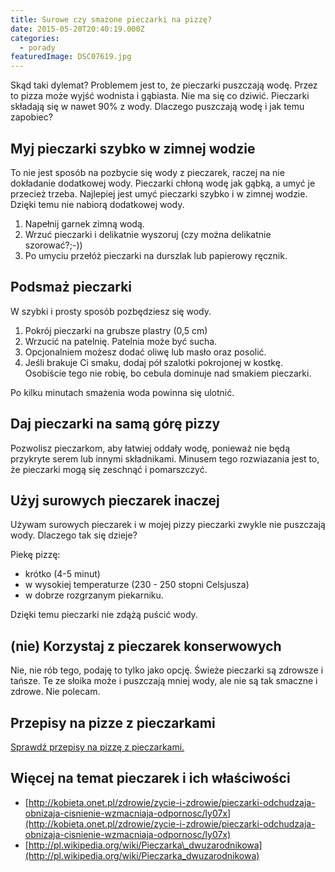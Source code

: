 ```yaml
---
title: Surowe czy smażone pieczarki na pizzę?
date: 2015-05-20T20:40:19.000Z
categories: 
  - porady
featuredImage: DSC07619.jpg
---
```


Skąd taki dylemat? Problemem jest to, że pieczarki puszczają wodę. Przez to pizza może wyjść wodnista i gąbiasta. Nie ma się co dziwić. Pieczarki składają się w nawet 90% z wody. Dlaczego puszczają wodę i jak temu zapobiec?

## Myj pieczarki szybko w zimnej wodzie

To nie jest sposób na pozbycie się wody z pieczarek, raczej na nie dokładanie dodatkowej wody. Pieczarki chłoną wodę jak gąbką, a umyć je przecież trzeba. Najlepiej jest umyć pieczarki szybko i w zimnej wodzie. Dzięki temu nie nabiorą dodatkowej wody.

1. Napełnij garnek zimną wodą.
2. Wrzuć pieczarki i delikatnie wyszoruj (czy można delikatnie szorować?;-))
3. Po umyciu przełóż pieczarki na durszlak lub papierowy ręcznik.

## Podsmaż pieczarki

W szybki i prosty sposób pozbędziesz się wody.

1. Pokrój pieczarki na grubsze plastry (0,5 cm)
2. Wrzucić na patelnię. Patelnia może być sucha.
3. Opcjonalniem możesz dodać oliwę lub masło oraz posolić.
4. Jeśli brakuje Ci smaku, dodaj pół szalotki pokrojonej w kostkę. Osobiście tego nie robię, bo cebula dominuje nad smakiem pieczarki.

Po kilku minutach smażenia woda powinna się ulotnić.

## Daj pieczarki na samą górę pizzy

Pozwolisz pieczarkom, aby łatwiej oddały wodę, ponieważ nie będą przykryte serem lub innymi składnikami. Minusem tego rozwiazania jest to, że pieczarki mogą się zeschnąć i pomarszczyć.

## Użyj surowych pieczarek inaczej

Używam surowych pieczarek i w mojej pizzy pieczarki zwykle nie puszczają wody. Dlaczego tak się dzieje?

Piekę pizzę:

- krótko (4-5 minut)
- w wysokiej temperaturze (230 - 250 stopni Celsjusza)
- w dobrze rozgrzanym piekarniku.

Dzięki temu pieczarki nie zdążą puścić wody.

## (nie) Korzystaj z pieczarek konserwowych

Nie, nie rób tego, podaję to tylko jako opcję. Świeże pieczarki są zdrowsze i tańsze. Te ze słoika może i puszczają mniej wody, ale nie są tak smaczne i zdrowe. Nie polecam.

## Przepisy na pizze z pieczarkami

<a href="/tag/pieczarki/">Sprawdź przepisy na pizzę z pieczarkami.</a>

## Więcej na temat pieczarek i ich właściwości

- [http://kobieta.onet.pl/zdrowie/zycie-i-zdrowie/pieczarki-odchudzaja-obnizaja-cisnienie-wzmacniaja-odpornosc/ly07x](http://kobieta.onet.pl/zdrowie/zycie-i-zdrowie/pieczarki-odchudzaja-obnizaja-cisnienie-wzmacniaja-odpornosc/ly07x)
- [http://pl.wikipedia.org/wiki/Pieczarka\_dwuzarodnikowa](http://pl.wikipedia.org/wiki/Pieczarka_dwuzarodnikowa)
